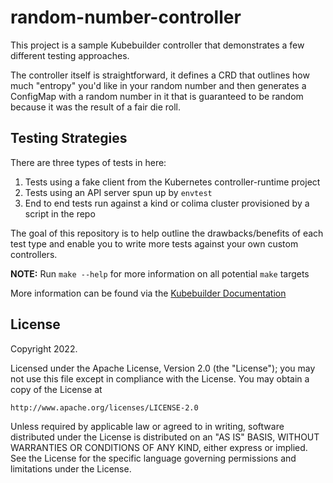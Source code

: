 # random-number-controller

This project is a sample Kubebuilder controller that demonstrates a few different
testing approaches.

The controller itself is straightforward, it defines a CRD that outlines how
much "entropy" you'd like in your random number and then generates a ConfigMap
with a random number in it that is guaranteed to be random because it 
was the result of a fair die roll.

## Testing Strategies

There are three types of tests in here:

1. Tests using a fake client from the Kubernetes controller-runtime project
2. Tests using an API server spun up by `envtest`
3. End to end tests run against a kind or colima cluster provisioned by a script in the repo

The goal of this repository is to help outline the drawbacks/benefits of each test type 
and enable you to write more tests against your own custom controllers.

**NOTE:** Run `make --help` for more information on all potential `make` targets

More information can be found via the [Kubebuilder Documentation](https://book.kubebuilder.io/introduction.html)

## License

Copyright 2022.

Licensed under the Apache License, Version 2.0 (the "License");
you may not use this file except in compliance with the License.
You may obtain a copy of the License at

    http://www.apache.org/licenses/LICENSE-2.0

Unless required by applicable law or agreed to in writing, software
distributed under the License is distributed on an "AS IS" BASIS,
WITHOUT WARRANTIES OR CONDITIONS OF ANY KIND, either express or implied.
See the License for the specific language governing permissions and
limitations under the License.

